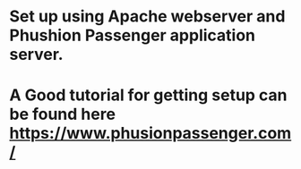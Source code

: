# Set up using Apache webserver and Phushion Passenger application server.
# A Good tutorial for getting setup can be found here https://www.phusionpassenger.com/

